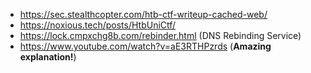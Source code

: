 - https://sec.stealthcopter.com/htb-ctf-writeup-cached-web/
- https://noxious.tech/posts/HtbUniCtf/
- https://lock.cmpxchg8b.com/rebinder.html (DNS Rebinding Service)
- https://www.youtube.com/watch?v=aE3RTHPzrds (**Amazing explanation!**)